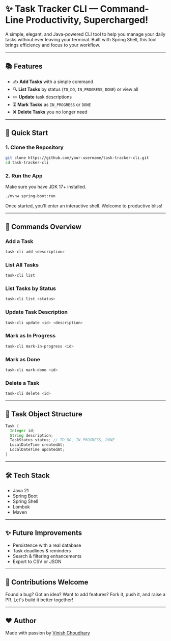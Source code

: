 # ✨ Task Tracker CLI — Command-Line Productivity, Supercharged!

A simple, elegant, and Java-powered CLI tool to help you manage your daily tasks without ever leaving your terminal. Built with Spring Shell, this tool brings efficiency and focus to your workflow.

---

## 📚 Features

* ✍️ **Add Tasks** with a simple command
* 🔍 **List Tasks** by status (`TO_DO`, `IN_PROGRESS`, `DONE`) or view all
* ✏️ **Update** task descriptions
* ⏳ **Mark Tasks** as `IN_PROGRESS` or `DONE`
* ❌ **Delete Tasks** you no longer need

---

## 🚀 Quick Start

### 1. Clone the Repository

```bash
git clone https://github.com/your-username/task-tracker-cli.git
cd task-tracker-cli
```

### 2. Run the App

Make sure you have JDK 17+ installed.

```bash
./mvnw spring-boot:run
```

Once started, you'll enter an interactive shell. Welcome to productive bliss!

---

## 🔧 Commands Overview

### Add a Task

```bash
task-cli add <description>
```

### List All Tasks

```bash
task-cli list
```

### List Tasks by Status

```bash
task-cli list <status>
```

### Update Task Description

```bash
task-cli update <id> <description>
```

### Mark as In Progress

```bash
task-cli mark-in-progress <id>
```

### Mark as Done

```bash
task-cli mark-done <id>
```

### Delete a Task

```bash
task-cli delete <id>
```

---

## 📄 Task Object Structure

```java
Task {
  Integer id;
  String description;
  TaskStatus status; // TO_DO, IN_PROGRESS, DONE
  LocalDateTime createdAt;
  LocalDateTime updatedAt;
}
```

---

## 🛠️ Tech Stack

* Java 21
* Spring Boot
* Spring Shell
* Lombok
* Maven

---

## ✨ Future Improvements

* Persistence with a real database
* Task deadlines & reminders
* Search & filtering enhancements
* Export to CSV or JSON

---

## 🙌 Contributions Welcome

Found a bug? Got an idea? Want to add features? Fork it, push it, and raise a PR. Let's build it better together!

---

## ❤️ Author

Made with passion by [Vinish Choudhary](https://github.com/vinish1997)
